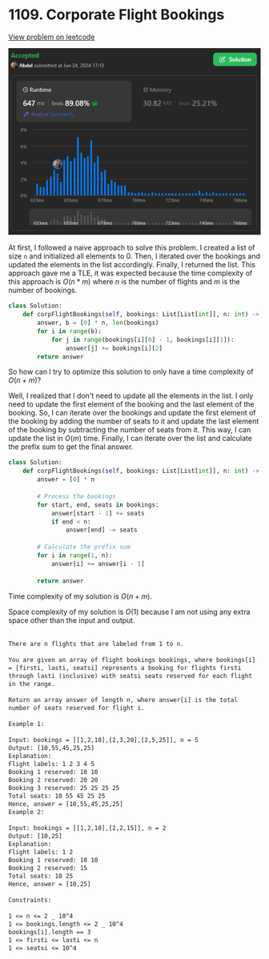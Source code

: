 # 1109. Corporate Flight Bookings

[View problem on leetcode](https://leetcode.com/problems/corporate-flight-bookings/)

![Submission](image.png)

At first, I followed a naive approach to solve this problem. I created a list of size `n` and initialized all elements to 0. Then, I iterated over the bookings and updated the elements in the list accordingly. Finally, I returned the list. This approach gave me a TLE, it was expected because the time complexity of this approach is $O(n*m)$ where $n$ is the number of flights and $m$ is the number of bookings.

```python
class Solution:
    def corpFlightBookings(self, bookings: List[List[int]], n: int) -> List[int]:
        answer, b = [0] * n, len(bookings)
        for i in range(b):
            for j in range(bookings[i][0] - 1, bookings[i][1]):
                answer[j] += bookings[i][2]
        return answer
```

So how can I try to optimize this solution to only have a time complexity of $O(n+m)$?

Well, I realized that I don't need to update all the elements in the list. I only need to update the first element of the booking and the last element of the booking. So, I can iterate over the bookings and update the first element of the booking by adding the number of seats to it and update the last element of the booking by subtracting the number of seats from it. This way, I can update the list in $O(m)$ time. Finally, I can iterate over the list and calculate the prefix sum to get the final answer.

```python
class Solution:
    def corpFlightBookings(self, bookings: List[List[int]], n: int) -> List[int]:
        answer = [0] * n

        # Process the bookings
        for start, end, seats in bookings:
            answer[start - 1] += seats
            if end < n:
                answer[end] -= seats

        # Calculate the prefix sum
        for i in range(1, n):
            answer[i] += answer[i - 1]

        return answer
```

Time complexity of my solution is $O(n+m)$.

Space complexity of my solution is $O(1)$ because I am not using any extra space other than the input and output.

```

There are n flights that are labeled from 1 to n.

You are given an array of flight bookings bookings, where bookings[i] = [firsti, lasti, seatsi] represents a booking for flights firsti through lasti (inclusive) with seatsi seats reserved for each flight in the range.

Return an array answer of length n, where answer[i] is the total number of seats reserved for flight i.

Example 1:

Input: bookings = [[1,2,10],[2,3,20],[2,5,25]], n = 5
Output: [10,55,45,25,25]
Explanation:
Flight labels: 1 2 3 4 5
Booking 1 reserved: 10 10
Booking 2 reserved: 20 20
Booking 3 reserved: 25 25 25 25
Total seats: 10 55 45 25 25
Hence, answer = [10,55,45,25,25]
Example 2:

Input: bookings = [[1,2,10],[2,2,15]], n = 2
Output: [10,25]
Explanation:
Flight labels: 1 2
Booking 1 reserved: 10 10
Booking 2 reserved: 15
Total seats: 10 25
Hence, answer = [10,25]

Constraints:

1 <= n <= 2 _ 10^4
1 <= bookings.length <= 2 _ 10^4
bookings[i].length == 3
1 <= firsti <= lasti <= n
1 <= seatsi <= 10^4

```

```

```
